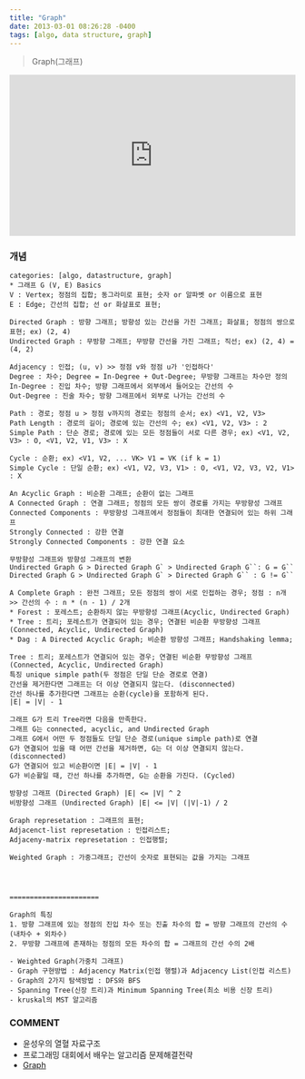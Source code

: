 ```yaml
---
title: "Graph"
date: 2013-03-01 08:26:28 -0400
tags: [algo, data structure, graph]
---
```


> Graph(그래프)

<style>.embed-container { position: relative; padding-bottom: 56.25%; height: 0; overflow: hidden; max-width: 100%; height: auto; } .embed-container iframe, .embed-container object, .embed-container embed { position: absolute; top: 0; left: 0; width: 100%; height: 100%; }</style><div class='embed-container'><iframe src='http://www.youtube.com/embed/eqSCunKweu8' frameborder='0' allowfullscreen></iframe></div>

### 개념
```
categories: [algo, datastructure, graph]
* 그래프 G (V, E) Basics
V : Vertex; 정점의 집합; 동그라미로 표현; 숫자 or 알파벳 or 이름으로 표현
E : Edge; 간선의 집합; 선 or 화살표로 표현;

Directed Graph : 방향 그래프; 방향성 있는 간선을 가진 그래프; 화살표; 정점의 쌍으로 표현; ex) (2, 4)
Undirected Graph : 무방향 그래프; 무방향 간선을 가진 그래프; 직선; ex) (2, 4) = (4, 2)

Adjacency : 인접; (u, v) >> 정점 v와 정점 u가 '인접하다'
Degree : 차수; Degree = In-Degree + Out-Degree; 무방향 그래프는 차수만 정의
In-Degree : 진입 차수; 방향 그래프에서 외부에서 들어오는 간선의 수
Out-Degree : 진술 차수; 방향 그래프에서 외부로 나가는 간선의 수

Path : 경로; 정점 u > 정점 v까지의 경로는 정점의 순서; ex) <V1, V2, V3>
Path Length : 경로의 길이; 경로에 있는 간선의 수; ex) <V1, V2, V3> : 2
Simple Path : 단순 경로; 경로에 있는 모든 정점들이 서로 다른 경우; ex) <V1, V2, V3> : O, <V1, V2, V1, V3> : X

Cycle : 순환; ex) <V1, V2, ... VK> V1 = VK (if k = 1)
Simple Cycle : 단일 순환; ex) <V1, V2, V3, V1> : O, <V1, V2, V3, V2, V1> : X

An Acyclic Graph : 비순환 그래프; 순환이 없는 그래프
A Connected Graph : 연결 그래프; 정점의 모든 쌍이 경로를 가지는 무방향성 그래프
Connected Components : 무방향성 그래프에서 정점들이 최대한 연결되어 있는 하위 그래프
Strongly Connected : 강한 연결
Strongly Connected Components : 강한 연결 요소

무방향성 그래프와 방향성 그래프의 변환
Undirected Graph G > Directed Graph G` > Undirected Graph G``: G = G``
Directed Graph G > Undirected Graph G` > Directed Graph G`` : G != G``

A Complete Graph : 완전 그래프; 모든 정점의 쌍이 서로 인접하는 경우; 정점 : n개 >> 간선의 수 : n * (n - 1) / 2개
* Forest : 포레스트; 순환하지 않는 무방향성 그래프(Acyclic, Undirected Graph)
* Tree : 트리; 포레스트가 연결되어 있는 경우; 연결된 비순환 무방향성 그래프(Connected, Acyclic, Undirected Graph)
* Dag : A Directed Acyclic Graph; 비순환 방향성 그래프; Handshaking lemma;

Tree : 트리; 포레스트가 연결되어 있는 경우; 연결된 비순환 무방향성 그래프(Connected, Acyclic, Undirected Graph)
특징 unique simple path(두 정점은 단일 단순 경로로 연결)
간선을 제거한다면 그래프는 더 이상 연결되지 않는다. (disconnected)
간선 하나를 추가한다면 그래프는 순환(cycle)을 포함하게 된다.
|E| = |V| - 1

그래프 G가 트리 Tree라면 다음을 만족한다.
그래프 G는 connected, acyclic, and Undirected Graph
그래프 G에서 어떤 두 정점들도 단일 단순 경로(unique simple path)로 연결
G가 연결되어 있을 때 어떤 간선을 제거하면, G는 더 이상 연결되지 않는다. (disconnected)
G가 연결되어 있고 비순환이면 |E| = |V| - 1
G가 비순활일 때, 간선 하나를 추가하면, G는 순환을 가진다. (Cycled)

방향성 그래프 (Directed Graph) |E| <= |V| ^ 2
비방향성 그래프 (Undirected Graph) |E| <= |V| (|V|-1) / 2  

Graph represetation : 그래프의 표현;
Adjacenct-list represetation : 인접리스트;
Adjaceny-matrix represetation : 인접행렬;

Weighted Graph : 가중그래프; 간선이 숫자로 표현되는 값을 가지는 그래프




======================

Graph의 특징
1. 방향 그래프에 있는 정점의 진입 차수 또는 진출 차수의 합 = 방향 그래프의 간선의 수(내차수 + 외차수)
2. 무방향 그래프에 존재하는 정점의 모든 차수의 합 = 그래프의 간선 수의 2배

- Weighted Graph(가중치 그래프)
- Graph 구현방법 : Adjacency Matrix(인접 행렬)과 Adjacency List(인접 리스트)
- Graph의 2가지 탐색방법 : DFS와 BFS
- Spanning Tree(신장 트리)과 Minimum Spanning Tree(최소 비용 신장 트리)
- kruskal의 MST 알고리즘
```

### COMMENT
* 윤성우의 열혈 자료구조
* 프로그래밍 대회에서 배우는 알고리즘 문제해결전략
* [Graph]

[Graph]: https://gmlwjd9405.github.io/2018/08/13/data-structure-graph.html
